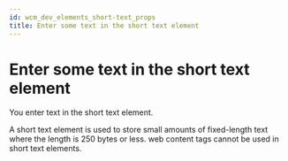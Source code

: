 ```yaml
---
id: wcm_dev_elements_short-text_props
title: Enter some text in the short text element
---
```


# Enter some text in the short text element


You enter text in the short text element.

A short text element is used to store small amounts of fixed-length text where the length is 250 bytes or less. web content tags cannot be used in short text elements.

